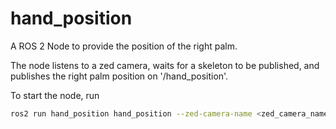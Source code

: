 # hand_position

A ROS 2 Node to provide the position of the right palm.

The node listens to a zed camera, waits for a skeleton to be published,
and publishes the right palm position on '/hand_position'.

To start the node, run

```bash
ros2 run hand_position hand_position --zed-camera-name <zed_camera_name>
```
